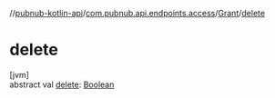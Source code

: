 //[pubnub-kotlin-api](../../../index.md)/[com.pubnub.api.endpoints.access](../index.md)/[Grant](index.md)/[delete](delete.md)

# delete

[jvm]\
abstract val [delete](delete.md): [Boolean](https://kotlinlang.org/api/latest/jvm/stdlib/kotlin-stdlib/kotlin/-boolean/index.html)
